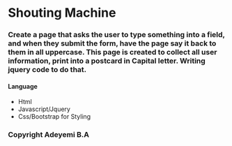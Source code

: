 # Shouting Machine

###  Create a page that asks the user to type something into a field, and when they submit the form, have the page say it back to them in all uppercase. This page is created to collect all user information, print into a postcard in Capital letter. Writing jquery code to do that.

#### Language
* Html
* Javascript/Jquery
* Css/Bootstrap for Styling

### Copyright Adeyemi B.A